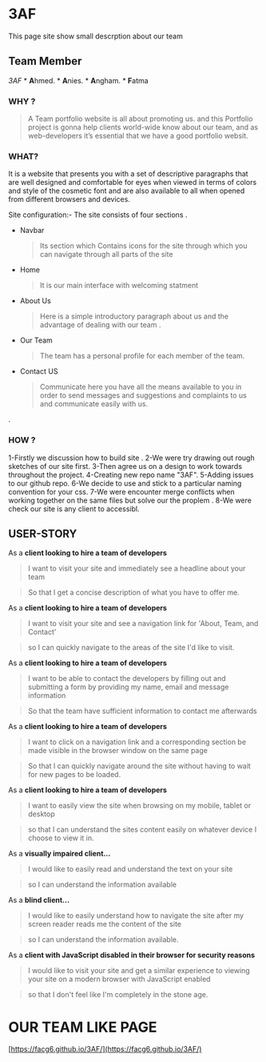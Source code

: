 # 3AF
This page site show small descrption about our team 

## Team Member
  _3AF_
    * **A**hmed.
    * **A**nies.
    * **A**ngham.
    * **F**atma
    
   
 ### WHY ?
   
   > A Team portfolio website is all about promoting us. and this Portfolio project is gonna help clients world-wide know about our team, and as web-developers it’s essential that we have a good portfolio websit.

### WHAT?
It is a website that presents you with a set of descriptive paragraphs that are well designed and comfortable for eyes when viewed in terms of colors and style of the cosmetic font and are also available to all when opened from different browsers and devices.

Site configuration:- The site consists of four sections .

 * Navbar
   >Its section which Contains icons for the site through which you can navigate through all parts of the site

 * Home  
   >It is our main interface with welcoming statment 

 * About Us
   >Here is a simple introductory paragraph about us and the advantage of dealing with our team .

 * Our Team
   >The team has a personal profile for each member of the team.

 * Contact US
   >Communicate here you have all the means available to you in order to send messages and suggestions and complaints to us      and communicate easily with us.

.
### HOW ?
 1-Firstly we discussion how to build site .
 2-We were try drawing out rough sketches of our site first.
 3-Then agree us on a design to work towards throughout the project.
 4-Creating new repo name "3AF".
 5-Adding issues to our github repo.
 6-We decide to use and stick to a particular naming convention for your css.
 7-We were encounter merge conflicts when working together on the same files but solve our the proplem .
 8-We were check our site is any client to accessibl.


## **USER-STORY**
As a **client looking to hire a team of developers**

  > I want to visit your site and immediately see a headline about your team

  > So that I get a concise description of what you have to offer me.

As a **client looking to hire a team of developers**

  > I want to visit your site and see a navigation link for 'About, Team, and Contact'

  > so I can quickly navigate to the areas of the site I'd like to visit.

As a **client looking to hire a team of developers**

  > I want to be able to contact the developers by filling out and submitting a form by providing my name, email and message information

  > So that the team have sufficient information to contact me afterwards

 As a **client looking to hire a team of developers**

 > I want to click on a navigation link and a corresponding section be made visible in the browser window on the same page

 > So that I can quickly navigate around the site without having to wait for new pages to be loaded.

As a **client looking to hire a team of developers**

 > I want to easily view the site when browsing on my mobile, tablet or desktop

 > so that I can understand the sites content easily on whatever device I choose to view it in.

As a **visually impaired client...**

 > I would like to easily read and understand the text on your site

 > so I can understand the information available

As a **blind client...**

 > I would like to easily understand how to navigate the site after my screen reader reads me the content of the site

 > so I can understand the information available.

As a **client with JavaScript disabled in their browser for security reasons**

 > I would like to visit your site and get a similar experience to viewing your site on a modern browser with JavaScript enabled

 > so that I don't feel like I'm completely in the stone age.




# OUR TEAM LIKE PAGE
[https://facg6.github.io/3AF/](https://facg6.github.io/3AF/)
